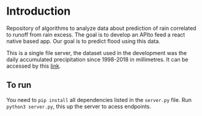 # Introduction

Repository of algorithms to analyze data about prediction of rain correlated to runoff from rain excess. The goal is to develop an APIto feed a react native based app. Our goal is to predict flood using this data.

This is a single file server, the dataset used in the development was the daily accumulated precipitation since 1998-2018 in millimetres. It can be accessed by this [link](https://disc.gsfc.nasa.gov/api/jobs/results/5bcb573aeff6bc8a46d3d6f4).

## To run

You need to ```pip install``` all dependencies listed in the ```server.py``` file.
Run ```python3 server.py```, this up the server to acess endpoints.
